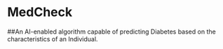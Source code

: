 # MedCheck

##An AI-enabled algorithm capable of predicting Diabetes based on the characteristics of an Individual.
